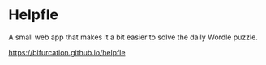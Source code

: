 Helpfle
=======

A small web app that makes it a bit easier to solve the daily Wordle puzzle.

https://bifurcation.github.io/helpfle

